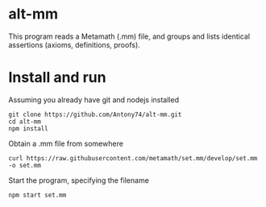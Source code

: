 # alt-mm

This program reads a Metamath (.mm) file, and groups and lists identical assertions (axioms, definitions, proofs).

# Install and run

Assuming you already have git and nodejs installed

    git clone https://github.com/Antony74/alt-mm.git
    cd alt-mm
    npm install

Obtain a .mm file from somewhere

    curl https://raw.githubusercontent.com/metamath/set.mm/develop/set.mm -o set.mm

Start the program, specifying the filename

    npm start set.mm

